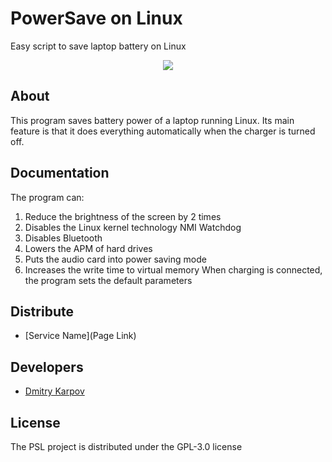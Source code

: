 # PowerSave on Linux
Easy script to save laptop battery on Linux
<p align="center">
 <img src="https://i.ibb.co/g3LsZ85/psl-logo.png">
</p>

## About

This program saves battery power of a laptop running Linux. Its main feature is that it does everything automatically when the charger is turned off.

## Documentation

The program can:
1. Reduce the brightness of the screen by 2 times
2. Disables the Linux kernel technology NMI Watchdog
3. Disables Bluetooth
4. Lowers the APM of hard drives
5. Puts the audio card into power saving mode
6. Increases the write time to virtual memory
When charging is connected, the program sets the default parameters

## Distribute

- [Service Name](Page Link)


## Developers

- [Dmitry Karpov](https://github.com/hlorat-kalia4860)

## License
The PSL project is distributed under the GPL-3.0 license
